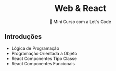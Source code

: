 <h1 align='center'>Web & React</h1>

<p align="center">🚀 Mini Curso com a Let´s Code</p>

## Introduções
- Lógica de Programação
- Programação Orientada a Objeto
- React Componentes Tipo Classe
- React Componentes Funcionais
